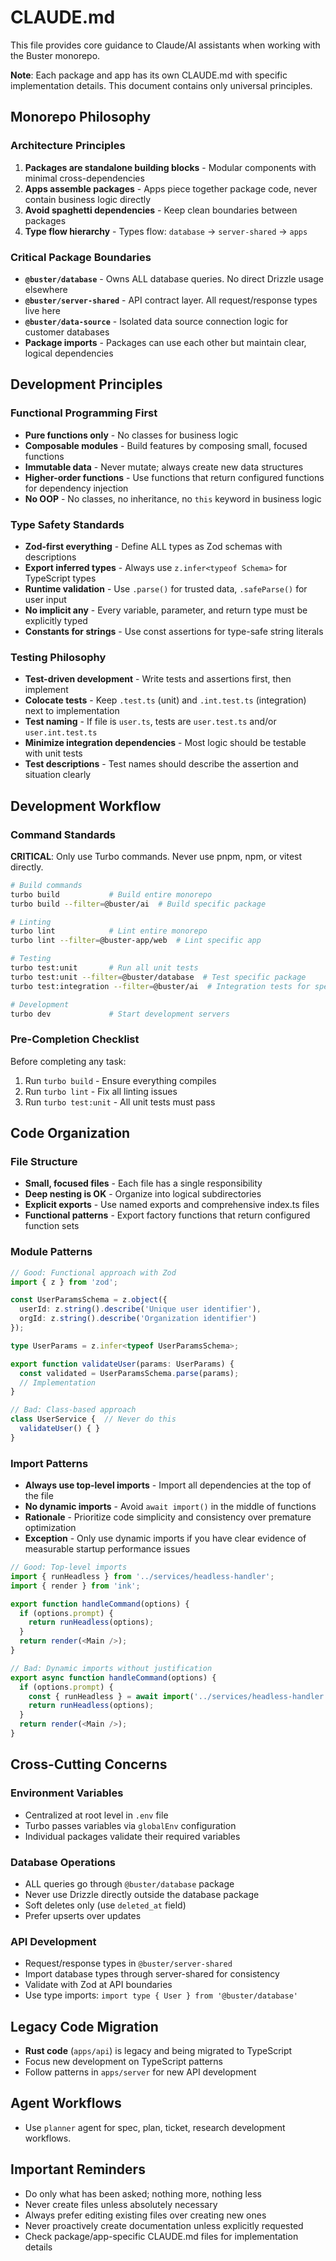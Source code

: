 # CLAUDE.md

This file provides core guidance to Claude/AI assistants when working with the Buster monorepo.

**Note**: Each package and app has its own CLAUDE.md with specific implementation details. This document contains only universal principles.

## Monorepo Philosophy

### Architecture Principles
1. **Packages are standalone building blocks** - Modular components with minimal cross-dependencies
2. **Apps assemble packages** - Apps piece together package code, never contain business logic directly
3. **Avoid spaghetti dependencies** - Keep clean boundaries between packages
4. **Type flow hierarchy** - Types flow: `database` → `server-shared` → `apps`

### Critical Package Boundaries
- **`@buster/database`** - Owns ALL database queries. No direct Drizzle usage elsewhere
- **`@buster/server-shared`** - API contract layer. All request/response types live here
- **`@buster/data-source`** - Isolated data source connection logic for customer databases
- **Package imports** - Packages can use each other but maintain clear, logical dependencies

## Development Principles

### Functional Programming First
- **Pure functions only** - No classes for business logic
- **Composable modules** - Build features by composing small, focused functions
- **Immutable data** - Never mutate; always create new data structures
- **Higher-order functions** - Use functions that return configured functions for dependency injection
- **No OOP** - No classes, no inheritance, no `this` keyword in business logic

### Type Safety Standards
- **Zod-first everything** - Define ALL types as Zod schemas with descriptions
- **Export inferred types** - Always use `z.infer<typeof Schema>` for TypeScript types
- **Runtime validation** - Use `.parse()` for trusted data, `.safeParse()` for user input
- **No implicit any** - Every variable, parameter, and return type must be explicitly typed
- **Constants for strings** - Use const assertions for type-safe string literals

### Testing Philosophy
- **Test-driven development** - Write tests and assertions first, then implement
- **Colocate tests** - Keep `.test.ts` (unit) and `.int.test.ts` (integration) next to implementation
- **Test naming** - If file is `user.ts`, tests are `user.test.ts` and/or `user.int.test.ts`
- **Minimize integration dependencies** - Most logic should be testable with unit tests
- **Test descriptions** - Test names should describe the assertion and situation clearly

## Development Workflow

### Command Standards
**CRITICAL**: Only use Turbo commands. Never use pnpm, npm, or vitest directly.

```bash
# Build commands
turbo build           # Build entire monorepo
turbo build --filter=@buster/ai  # Build specific package

# Linting
turbo lint            # Lint entire monorepo
turbo lint --filter=@buster-app/web  # Lint specific app

# Testing
turbo test:unit       # Run all unit tests
turbo test:unit --filter=@buster/database  # Test specific package
turbo test:integration --filter=@buster/ai  # Integration tests for specific package

# Development
turbo dev             # Start development servers
```

### Pre-Completion Checklist
Before completing any task:
1. Run `turbo build` - Ensure everything compiles
2. Run `turbo lint` - Fix all linting issues
3. Run `turbo test:unit` - All unit tests must pass

## Code Organization

### File Structure
- **Small, focused files** - Each file has a single responsibility
- **Deep nesting is OK** - Organize into logical subdirectories
- **Explicit exports** - Use named exports and comprehensive index.ts files
- **Functional patterns** - Export factory functions that return configured function sets

### Module Patterns
```typescript
// Good: Functional approach with Zod
import { z } from 'zod';

const UserParamsSchema = z.object({
  userId: z.string().describe('Unique user identifier'),
  orgId: z.string().describe('Organization identifier')
});

type UserParams = z.infer<typeof UserParamsSchema>;

export function validateUser(params: UserParams) {
  const validated = UserParamsSchema.parse(params);
  // Implementation
}

// Bad: Class-based approach
class UserService {  // Never do this
  validateUser() { }
}
```

### Import Patterns
- **Always use top-level imports** - Import all dependencies at the top of the file
- **No dynamic imports** - Avoid `await import()` in the middle of functions
- **Rationale** - Prioritize code simplicity and consistency over premature optimization
- **Exception** - Only use dynamic imports if you have clear evidence of measurable startup performance issues

```typescript
// Good: Top-level imports
import { runHeadless } from '../services/headless-handler';
import { render } from 'ink';

export function handleCommand(options) {
  if (options.prompt) {
    return runHeadless(options);
  }
  return render(<Main />);
}

// Bad: Dynamic imports without justification
export async function handleCommand(options) {
  if (options.prompt) {
    const { runHeadless } = await import('../services/headless-handler');
    return runHeadless(options);
  }
  return render(<Main />);
}
```

## Cross-Cutting Concerns

### Environment Variables
- Centralized at root level in `.env` file
- Turbo passes variables via `globalEnv` configuration
- Individual packages validate their required variables

### Database Operations
- ALL queries go through `@buster/database` package
- Never use Drizzle directly outside the database package
- Soft deletes only (use `deleted_at` field)
- Prefer upserts over updates

### API Development
- Request/response types in `@buster/server-shared`
- Import database types through server-shared for consistency
- Validate with Zod at API boundaries
- Use type imports: `import type { User } from '@buster/database'`

## Legacy Code Migration
- **Rust code** (`apps/api`) is legacy and being migrated to TypeScript
- Focus new development on TypeScript patterns
- Follow patterns in `apps/server` for new API development

## Agent Workflows
- Use `planner` agent for spec, plan, ticket, research development workflows. 

## Important Reminders
- Do only what has been asked; nothing more, nothing less
- Never create files unless absolutely necessary
- Always prefer editing existing files over creating new ones
- Never proactively create documentation unless explicitly requested
- Check package/app-specific CLAUDE.md files for implementation details